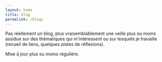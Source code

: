 ```yaml
---
layout: home
title: blog
permalink: /blog/
---
```


Pas réellement un blog, plus vraisemblablement une veille plus ou moins assidue sur des thématiques qui m'intéressent ou sur lesquels je travaille (recueil de liens, quelques pistes de réflexions).

Mise à jour plus ou moins régulière.